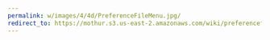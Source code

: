 ```yaml
---
permalink: w/images/4/4d/PreferenceFileMenu.jpg/
redirect_to: https://mothur.s3.us-east-2.amazonaws.com/wiki/preferencefilemenu.jpg
---
```


